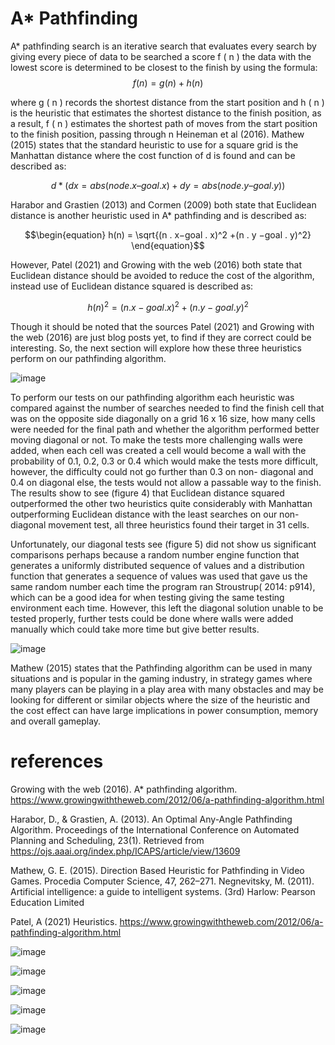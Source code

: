 # A* Pathfinding

A* pathfinding search is an iterative search that evaluates every search by giving every piece of data to be searched a score f ( n ) the data with the lowest score is determined to be closest to the finish by using the formula:
$$\begin{equation} f(n) = g(n) + h(n) \end{equation} $$

where g ( n ) records the shortest distance from the start position and h ( n ) is the heuristic that estimates the shortest distance to the finish position, as a result, f ( n ) estimates the shortest path of moves from the start position to the finish position, passing through n Heineman et al (2016). Mathew (2015) states that the standard heuristic to use for a square grid is the Manhattan distance where the cost function of d is found and can be described as:

$$\begin{equation} d * (dx = abs(node.x – goal.x) + dy = abs(node.y – goal.y)) \end{equation}$$

Harabor and Grastien (2013) and Cormen (2009) both state that Euclidean distance is another heuristic used in A* pathfinding and is
described as:

$$\begin{equation} h(n) = \sqrt{(n . x−goal . x)^2 +(n . y −goal . y)^2} \end{equation}$$ 

However, Patel (2021) and Growing with the web (2016) both state that Euclidean distance should be avoided to reduce the cost of the algorithm, instead use of Euclidean distance squared is described as:

$$\begin{equation} h( n)^2 =(n . x−goal . x)^2 +(n . y −goal. y)^2\end{equation}$$ 

Though it should be noted that the sources Patel (2021) and Growing with the web (2016) are just blog posts yet, to find if they are correct could be interesting. So, the next section will explore how these three heuristics perform on our pathfinding algorithm.

![image](https://github.com/RossErskine/AstarPathfinding/assets/46631932/7449cabd-1821-48c8-bf54-9be34659f052)

To perform our tests on our pathfinding algorithm each heuristic was compared against the number of searches needed to find the finish cell that was on the opposite side diagonally on a grid 16 x 16 size, how many cells were needed for the final path and whether the algorithm performed better moving diagonal or not. To make the tests more challenging walls were added, when each cell was created a cell would become a wall with the probability of 0.1, 0.2, 0.3 or 0.4 which would make the tests more difficult, however, the difficulty could not go further than 0.3 on non-
diagonal and 0.4 on diagonal else, the tests would not allow a passable way to the finish. The results show to see (figure 4) that Euclidean distance squared outperformed the other two heuristics quite considerably with Manhattan outperforming Euclidean distance with the least searches on our non-diagonal movement test, all three heuristics found their target in 31 cells.

Unfortunately, our diagonal tests see (figure 5) did not show us significant comparisons perhaps because a random number engine function that generates a uniformly distributed sequence of values and a distribution function that generates a sequence of values was used that gave us the same random number each time the program ran Stroustrup( 2014: p914), which can be a good idea for when testing giving the same testing environment each time. However, this left the diagonal solution unable to be tested properly, further tests could be done where walls were added manually which could take more time but give better results.

![image](https://github.com/RossErskine/AstarPathfinding/assets/46631932/61a874be-5ef9-4578-a576-3f24e6d90cbc)

Mathew (2015) states that the Pathfinding algorithm can be used in many situations and is popular in the gaming industry, in strategy games where many players can be playing in a play area with many obstacles and may be looking for different or similar objects where the size of the heuristic and the cost effect can have large implications in power consumption, memory and overall gameplay.

# references
Growing with the web (2016). A* pathfinding algorithm. https://www.growingwiththeweb.com/2012/06/a-pathfinding-algorithm.html

Harabor, D., & Grastien, A. (2013). An Optimal Any-Angle Pathfinding Algorithm. Proceedings of the International Conference on Automated Planning and Scheduling, 23(1). Retrieved from https://ojs.aaai.org/index.php/ICAPS/article/view/13609

Mathew, G. E. (2015). Direction Based Heuristic for Pathfinding in Video Games. Procedia Computer Science, 47, 262–271. Negnevitsky, M. (2011). Artificial intelligence: a guide to intelligent
systems. (3rd) Harlow: Pearson Education Limited

Patel, A (2021) Heuristics. https://www.growingwiththeweb.com/2012/06/a-pathfinding-algorithm.html

![image](https://github.com/RossErskine/AstarPathfinding/assets/46631932/f053a0b0-45fb-4025-a5b9-f72e31590624)

![image](https://github.com/RossErskine/AstarPathfinding/assets/46631932/81ee6872-91b4-430b-b605-17eb060164e5)

![image](https://github.com/RossErskine/AstarPathfinding/assets/46631932/6bb16546-2306-4b9a-ab52-66a024ed3d0e)

![image](https://github.com/RossErskine/AstarPathfinding/assets/46631932/12f9c0ce-b55d-44e4-8816-a1b4bcd65d79)

![image](https://github.com/RossErskine/AstarPathfinding/assets/46631932/7c67f90c-981d-4bfe-9951-0356cbfcd9b4)






